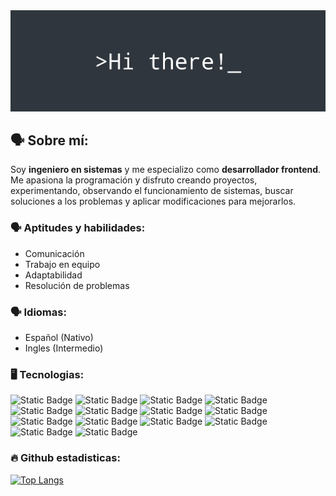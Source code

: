 <img src="./portada.png">

## 🗣️ Sobre mí:

Soy **ingeniero en sistemas** y me especializo como **desarrollador frontend**. 
Me apasiona la programación y disfruto creando proyectos, experimentando, observando el funcionamiento de sistemas, buscar soluciones a los problemas y aplicar modificaciones para mejorarlos.

### 🗣️ Aptitudes y habilidades:
- Comunicación
- Trabajo en equipo
- Adaptabilidad
- Resolución de problemas

### 🗣️ Idiomas:
- Español (Nativo)
- Ingles (Intermedio)

### 🖥️ Tecnologias:

![Static Badge](https://img.shields.io/badge/csharp-30363D?style=for-the-badge&logo=csharp)
![Static Badge](https://img.shields.io/badge/.net-30363D?style=for-the-badge&logo=dotnet)
![Static Badge](https://img.shields.io/badge/asp.net-30363D?style=for-the-badge&logo=)
![Static Badge](https://img.shields.io/badge/angular-30363D?style=for-the-badge&logo=angular)
![Static Badge](https://img.shields.io/badge/javascript-30363D?style=for-the-badge&logo=javascript)
![Static Badge](https://img.shields.io/badge/typescript-30363D?style=for-the-badge&logo=typescript)
![Static Badge](https://img.shields.io/badge/html-30363D?style=for-the-badge&logo=html5)
![Static Badge](https://img.shields.io/badge/css-30363D?style=for-the-badge&logo=css3)
![Static Badge](https://img.shields.io/badge/bootstrap-30363D?style=for-the-badge&logo=bootstrap)
![Static Badge](https://img.shields.io/badge/mysql-30363D?style=for-the-badge&logo=mysql)
![Static Badge](https://img.shields.io/badge/postgresql-30363D?style=for-the-badge&logo=postgresql)
![Static Badge](https://img.shields.io/badge/git-30363D?style=for-the-badge&logo=git)
![Static Badge](https://img.shields.io/badge/github-30363D?style=for-the-badge&logo=github)
![Static Badge](https://img.shields.io/badge/gitlab-30363D?style=for-the-badge&logo=gitlab)

### 🔥 Github estadisticas:

[![Top Langs](https://github-readme-stats.vercel.app/api/top-langs/?username=sonnymayta&layout=compact&theme=github_dark_dimmed&custom_title=Lenguajes%20más%20utilizados&card_width=500)](https://github.com/anuraghazra/github-readme-stats)





